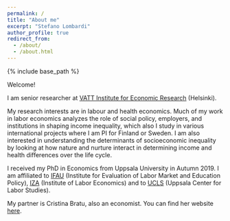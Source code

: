 ```yaml
---
permalink: /
title: "About me"
excerpt: "Stefano Lombardi"
author_profile: true
redirect_from: 
  - /about/
  - /about.html
---
```


{% include base_path %}

<p style="margin-top:0.3cm;">Welcome!</p>

<p style="margin-top:0.3cm;">I am senior researcher at <a href="https://vatt.fi/en/frontpage">VATT Institute for Economic Research</a> (Helsinki). 
</p>

<!--
<p style="margin-top:0.3cm;">My research interests are in Labour and Health economics. I use microeconometric methods and population-wide matched employer-employee data, health registers, and genetic data to study the production and persistence socioeconomic inequality. In much of my work I analyze the role of employers in determining income differences across workers, which I study in various international projects where I am PI for Finland and Sweden.
within and across generations/differences over the life cycle 
  You can read more in detail about my research in my Research statement "here".
-->


<p style="margin-top:0.3cm;">My research interests are in labour and health economics. 
<!--I study the effectiveness of social policies and the sources of income and health inequality by using causal inference methods. -->
Much of my work in labor economics analyzes the role of social policy, employers, and institutions in shaping income inequality, which also I study in various international projects where I am PI for Finland or Sweden. I am also interested in understanding the determinants of socioeconomic inequality by looking at how nature and nurture interact in determining income and health differences over the life cycle.
</p>
<!--
My interests are in the field of labor and health economics. I study the effectiveness of social policies and the sources of inequality in society by using population registers and by developing and adopting causal inference methods. Part of my research studies the role of employers in determining income inequality. In this context, I am part of various international projects where I am PI for Sweden and Finland and that in some cases I co-lead. I am also interested in understanding the determinants of socioeconomic inequality by looking at how nature and nurture interact in shaping income and health differences over the lifetime.
-->

<p style="margin-top:0.3cm;">I received my PhD in Economics from Uppsala University in Autumn 2019. I am affiliated to <a href="https://www.ifau.se/en/">IFAU</a> (Institute for Evaluation of Labor Market and Education Policy), <a href="https://www.iza.org/people/affiliates/21993/stefano-lombardi">IZA</a> (Institute of Labor Economics) and to <a href="https://ucls.nek.uu.se/about-the-center/">UCLS</a> (Uppsala Center for Labor Studies).</p>

<p style="margin-top:0.3cm;">My partner is Cristina Bratu, also an economist. You can find her website <a href="https://cristina-bratu.github.io/">here</a>.</p>

